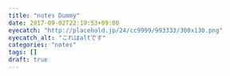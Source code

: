 ```yaml
---
title: "notes Dummy"
date: 2017-09-02T22:19:53+09:00
eyecatch: "http://placehold.jp/24/cc9999/993333/300x130.png"
eyecatch_alt: "これはaltです"
categories: "notes"
tags: []
draft: true
---
```


